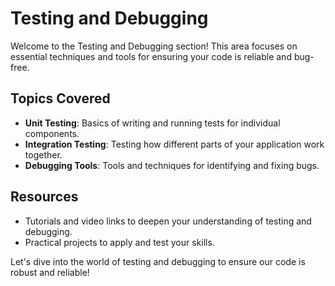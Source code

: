 # Testing and Debugging

Welcome to the Testing and Debugging section! This area focuses on essential techniques and tools for ensuring your code is reliable and bug-free.

## Topics Covered
- **Unit Testing**: Basics of writing and running tests for individual components.
- **Integration Testing**: Testing how different parts of your application work together.
- **Debugging Tools**: Tools and techniques for identifying and fixing bugs.

## Resources
- Tutorials and video links to deepen your understanding of testing and debugging.
- Practical projects to apply and test your skills.

Let's dive into the world of testing and debugging to ensure our code is robust and reliable!

